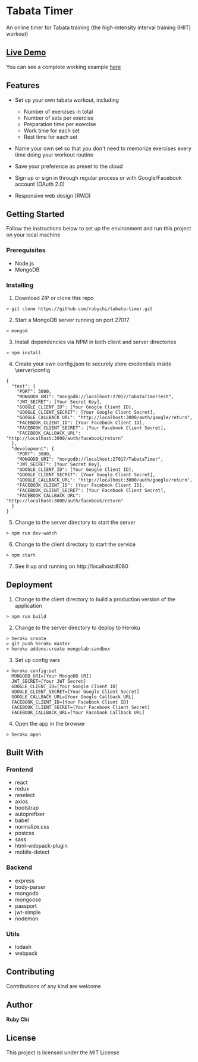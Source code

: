 # Tabata Timer

An online timer for Tabata training (the high-intensity interval training (HIIT) workout)

## [Live Demo](https://tabata-timer.herokuapp.com)

You can see a complete working example [here](https://tabata-timer.herokuapp.com)

## Features

* Set up your own tabata workout, including

  * Number of exercises in total
  * Number of sets per exercise
  * Preparation time per exercise
  * Work time for each set
  * Rest time for each set
  
* Name your own set so that you don't need to memorize exercises every time doing your workout routine

* Save your preference as preset to the cloud

* Sign up or sign in through regular process or with Google/Facebook account (OAuth 2.0)

* Responsive web design (RWD)

## Getting Started

Follow the instructions below to set up the environment and run this project on your local machine

### Prerequisites

* Node.js
* MongoDB

### Installing

1. Download ZIP or clone this repo
```
> git clone https://github.com/rubychi/tabata-timer.git
```

2. Start a MongoDB server running on port 27017
```
> mongod
```

3. Install dependencies via NPM in both client and server directories
```
> npm install
```

4. Create your own config.json to securely store credentials inside \server\config
```
{
  "test": {
    "PORT": 3000,
    "MONGODB_URI": "mongodb://localhost:27017/TabataTimerTest",
    "JWT_SECRET": [Your Secret Key],
    "GOOGLE_CLIENT_ID": [Your Google Client ID],
    "GOOGLE_CLIENT_SECRET": [Your Google Client Secret],
    "GOOGLE_CALLBACK_URL": "http://localhost:3000/auth/google/return",
    "FACEBOOK_CLIENT_ID": [Your Facebook Client ID],
    "FACEBOOK_CLIENT_SECRET": [Your Facebook Client Secret],
    "FACEBOOK_CALLBACK_URL": "http://localhost:3000/auth/facebook/return"
  },
  "development": {
    "PORT": 3000,
    "MONGODB_URI": "mongodb://localhost:27017/TabataTimer",
    "JWT_SECRET": [Your Secret Key],
    "GOOGLE_CLIENT_ID": [Your Google Client ID],
    "GOOGLE_CLIENT_SECRET": [Your Google Client Secret],
    "GOOGLE_CALLBACK_URL": "http://localhost:3000/auth/google/return",
    "FACEBOOK_CLIENT_ID": [Your Facebook Client ID],
    "FACEBOOK_CLIENT_SECRET": [Your Facebook Client Secret],
    "FACEBOOK_CALLBACK_URL": "http://localhost:3000/auth/facebook/return"
  }
}

```

5. Change to the server directory to start the server
```
> npm run dev-watch
```

6. Change to the client directory to start the service
```
> npm start
```

7. See it up and running on http://localhost:8080

## Deployment

1. Change to the client directory to build a production version of the application
```
> npm run build
```

2. Change to the server directory to deploy to Heroku
```
> heroku create
> git push heroku master
> heroku addons:create mongolab:sandbox
```

3. Set up config vars
```
> heroku config:set
  MONGODB_URI=[Your MongoDB URI]
  JWT_SECRET=[Your JWT Secret]
  GOOGLE_CLIENT_ID=[Your Google Client ID]
  GOOGLE_CLIENT_SECRET=[Your Google Client Secret]
  GOOGLE_CALLBACK_URL=[Your Google Callback URL]
  FACEBOOK_CLIENT_ID=[Your Facebook Client ID]
  FACEBOOK_CLIENT_SECRET=[Your Facebook Client Secret]
  FACEBOOK_CALLBACK_URL=[Your Facebook Callback URL]
```

4. Open the app in the browser
```
> heroku open
```

## Built With

### Frontend

* react
* redux
* reselect
* axios
* bootstrap
* autoprefixer
* babel
* normalize.css
* postcss
* sass
* html-webpack-plugin
* mobile-detect

### Backend

* express
* body-parser
* mongodb
* mongoose
* passport
* jwt-simple
* nodemon

### Utils

* lodash
* webpack

## Contributing

Contributions of any kind are welcome

## Author

**Ruby Chi**

## License

This project is licensed under the MIT License

